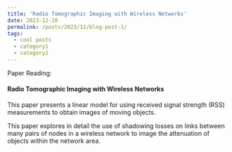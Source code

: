 ```yaml
---
title: 'Radio Tomographic Imaging with Wireless Networks'
date: 2023-12-10
permalink: /posts/2023/12/blog-post-1/
tags:
  - cool posts
  - category1
  - category2
---
```


Paper Reading:


#### Radio Tomographic Imaging with Wireless Networks
This paper presents a linear model for using received signal strength (RSS) measurements to obtain images of moving objects.

This paper explores in detail the use of shadowing losses on links between many pairs of nodes in a wireless network to image the attenuation of objects within the network area.


